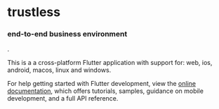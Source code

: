 # trustless

### end-to-end business environment
.

This is a a cross-platform Flutter application with support for: web, ios, android, macos, linux and windows.


For help getting started with Flutter development, view the
[online documentation](https://docs.flutter.dev/), which offers tutorials,
samples, guidance on mobile development, and a full API reference.
